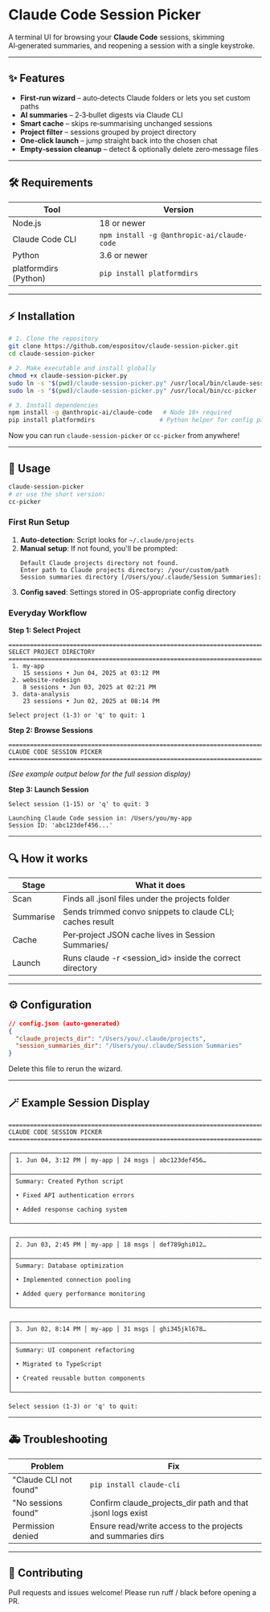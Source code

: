 # Claude Code Session Picker 


A terminal UI for browsing your **Claude Code** sessions, skimming AI‑generated summaries, and reopening a session with a single keystroke.

---

## ✨ Features

- **First‑run wizard** – auto‑detects Claude folders or lets you set custom paths  
- **AI summaries** – 2‑3‑bullet digests via Claude CLI  
- **Smart cache** – skips re‑summarising unchanged sessions  
- **Project filter** – sessions grouped by project directory  
- **One‑click launch** – jump straight back into the chosen chat  
- **Empty‑session cleanup** – detect & optionally delete zero‑message files  

---

## 🛠 Requirements

| Tool | Version |
|------|---------|
| Node.js | 18 or newer |
| Claude Code CLI | `npm install -g @anthropic-ai/claude-code` |
| Python | 3.6 or newer |
| platformdirs (Python) | `pip install platformdirs` |

---

## ⚡ Installation

```bash
# 1. Clone the repository
git clone https://github.com/espositov/claude-session-picker.git
cd claude-session-picker

# 2. Make executable and install globally
chmod +x claude-session-picker.py
sudo ln -s "$(pwd)/claude-session-picker.py" /usr/local/bin/claude-session-picker
sudo ln -s "$(pwd)/claude-session-picker.py" /usr/local/bin/cc-picker

# 3. Install dependencies
npm install -g @anthropic-ai/claude-code   # Node 18+ required
pip install platformdirs                  # Python helper for config paths
```

Now you can run `claude-session-picker` or `cc-picker` from anywhere!

---

## 🚀 Usage

```bash
claude-session-picker
# or use the short version:
cc-picker
```

### First Run Setup
1. **Auto-detection**: Script looks for `~/.claude/projects`
2. **Manual setup**: If not found, you'll be prompted:
   ```
   Default Claude projects directory not found.
   Enter path to Claude projects directory: /your/custom/path
   Session summaries directory [/Users/you/.claude/Session Summaries]: 
   ```
3. **Config saved**: Settings stored in OS-appropriate config directory

### Everyday Workflow

**Step 1: Select Project**
```
================================================================================
SELECT PROJECT DIRECTORY  
================================================================================
 1. my-app
    15 sessions • Jun 04, 2025 at 03:12 PM
 2. website-redesign  
    8 sessions • Jun 03, 2025 at 02:21 PM
 3. data-analysis
    23 sessions • Jun 02, 2025 at 08:14 PM

Select project (1-3) or 'q' to quit: 1
```

**Step 2: Browse Sessions**
```
================================================================================
CLAUDE CODE SESSION PICKER
================================================================================
```
*(See example output below for the full session display)*

**Step 3: Launch Session**
```
Select session (1-15) or 'q' to quit: 3

Launching Claude Code session in: /Users/you/my-app
Session ID: 'abc123def456...'
```

---

## 🔍 How it works

| Stage | What it does |
|-------|-------------|
| Scan | Finds all .jsonl files under the projects folder |
| Summarise | Sends trimmed convo snippets to claude CLI; caches result |
| Cache | Per‑project JSON cache lives in Session Summaries/ |
| Launch | Runs claude -r <session_id> inside the correct directory |

---

## ⚙️ Configuration

```json
// config.json (auto‑generated)
{
  "claude_projects_dir": "/Users/you/.claude/projects",
  "session_summaries_dir": "/Users/you/.claude/Session Summaries"
}
```

Delete this file to rerun the wizard.

---

## 🪄 Example Session Display

```
================================================================================
CLAUDE CODE SESSION PICKER
================================================================================

┌──────────────────────────────────────────────────────────────────────────────┐
│ 1. Jun 04, 3:12 PM │ my-app │ 24 msgs │ abc123def456…                      │
├──────────────────────────────────────────────────────────────────────────────┤
│ Summary: Created Python script                                               │
│ • Fixed API authentication errors                                            │
│ • Added response caching system                                              │
└──────────────────────────────────────────────────────────────────────────────┘

┌──────────────────────────────────────────────────────────────────────────────┐
│ 2. Jun 03, 2:45 PM │ my-app │ 18 msgs │ def789ghi012…                      │
├──────────────────────────────────────────────────────────────────────────────┤
│ Summary: Database optimization                                               │
│ • Implemented connection pooling                                             │
│ • Added query performance monitoring                                         │
└──────────────────────────────────────────────────────────────────────────────┘

┌──────────────────────────────────────────────────────────────────────────────┐
│ 3. Jun 02, 8:14 PM │ my-app │ 31 msgs │ ghi345jkl678…                      │
├──────────────────────────────────────────────────────────────────────────────┤
│ Summary: UI component refactoring                                            │
│ • Migrated to TypeScript                                                     │
│ • Created reusable button components                                         │
└──────────────────────────────────────────────────────────────────────────────┘

Select session (1-3) or 'q' to quit: 
```

---

## 🚑 Troubleshooting

| Problem | Fix |
|---------|-----|
| "Claude CLI not found" | `pip install claude-cli` |
| "No sessions found" | Confirm claude_projects_dir path and that .jsonl logs exist |
| Permission denied | Ensure read/write access to the projects and summaries dirs |

---

## 🤝 Contributing

Pull requests and issues welcome! Please run ruff / black before opening a PR.
